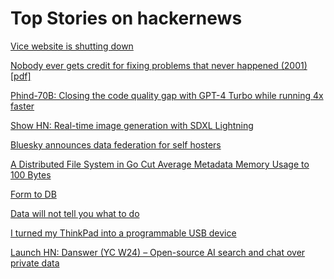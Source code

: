 # Top Stories on hackernews <br />
[Vice website is shutting down](https://writing.exchange/@ernie/111977450241144169)

[Nobody ever gets credit for fixing problems that never happened (2001) [pdf]](https://web.mit.edu/nelsonr/www/Repenning=Sterman_CMR_su01_.pdf)

[Phind-70B: Closing the code quality gap with GPT-4 Turbo while running 4x faster](https://www.phind.com/blog/introducing-phind-70b)

[Show HN: Real-time image generation with SDXL Lightning](https://fastsdxl.ai/)

[Bluesky announces data federation for self hosters](https://bsky.social/about/blog/02-22-2024-open-social-web)

[A Distributed File System in Go Cut Average Metadata Memory Usage to 100 Bytes](https://juicefs.com/en/blog/engineering/reduce-metadata-memory-usage)

[Form to DB](https://www.formtodb.com/)

[Data will not tell you what to do](https://mikkeldengsoe.substack.com/p/data-will-not-tell-you-what-to-do)

[I turned my ThinkPad into a programmable USB device](https://xairy.io/articles/thinkpad-xdci)

[Launch HN: Danswer (YC W24) – Open-source AI search and chat over private data]()
